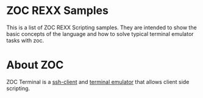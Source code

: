 # ZOC REXX Samples
This is a list of ZOC REXX Scripting samples. They are intended to show the basic concepts of the language and how to solve typical terminal emulator tasks with zoc.

 
# About ZOC
ZOC Terminal is a [ssh-client](https://www.ssh-client.com/) and [terminal emulator](https://www.emtec.com/zoc/terminal-emulator.html) that allows client side scripting.

